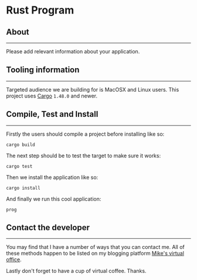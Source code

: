 # Rust Program

## About

* * *

Please add relevant information about your application.

## Tooling information

* * *

Targeted audience we are building for is MacOSX and Linux users. This project uses
[Cargo](https://doc.rust-lang.org/stable/cargo/) `1.48.0` and newer.

## Compile, Test and Install

* * *

Firstly the users should compile a project before installing like so:

```console
cargo build
```

The next step should be to test the target to make sure it works:

```console
cargo test
```

Then we install the application like so:

```console
cargo install
```

And finally we run this cool application:

```console
prog
```

## Contact the developer

* * *

You may find that I have a number of ways that you can contact
me. All of these methods happen to be listed on my blogging platform
[Mike's virtual office](https://michaelbrockus.home.blog/contact/).

Lastly don't forget to have a cup of virtual coffee. Thanks.
